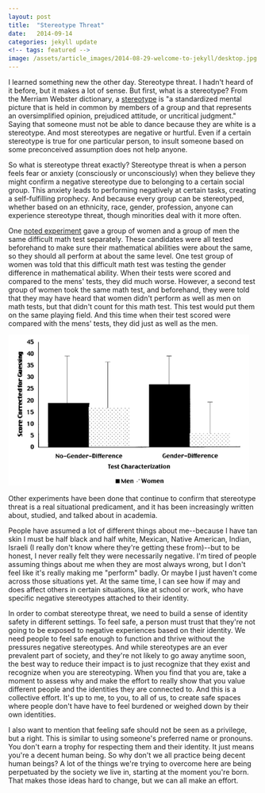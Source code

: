 ```yaml
---
layout: post
title:  "Stereotype Threat"
date:   2014-09-14
categories: jekyll update
<!-- tags: featured -->
image: /assets/article_images/2014-08-29-welcome-to-jekyll/desktop.jpg
---
```


I learned something new the other day.  Stereotype threat.  I hadn't heard of it before, but it makes a lot of sense. But first, what is a stereotype?  From the Merriam Webster dictionary, a [stereotype](http://www.merriam-webster.com/dictionary/stereotype") is "a standardized mental picture that is held in common by members of a group and that represents an oversimplified opinion, prejudiced attitude, or uncritical judgment." Saying that someone must not be able to dance because they are white is a stereotype. And most stereotypes are negative or hurtful.  Even if a certain stereotype is true for one particular person, to insult someone based on some preconceived assumption does not help anyone.

So what is stereotype threat exactly? Stereotype threat is when a person feels fear or anxiety (consciously or unconsciously) when they believe they might confirm a negative stereotype due to belonging to a certain social group.  This anxiety leads to performing negatively at certain tasks, creating a self-fulfilling prophecy.  And because every group can be stereotyped, whether based on an ethnicity, race, gender, profession, anyone can experience stereotype threat, though minorities deal with it more often.

One [noted experiment](http://www.leedsmet.ac.uk/carnegie/learning_resources/LAW_PGCHE/SteeleandQuinnStereotypeThreat.pdf") gave a group of women and a group of men the same difficult math test separately.  These candidates were all tested beforehand to make sure their mathematical abilities were about the same, so they should all perform at about the same level.  One test group of women was told that this difficult math test was testing the gender difference in mathematical ability. When their tests were scored and compared to the mens' tests, they did much worse.  However, a second test group of women took the same math test, and beforehand, they were told that they may have heard that women didn't perform as well as men on math tests, but that didn't count for this math test.  This test would put them on the same playing field.  And this time when their test scored were compared with the mens' tests, they did just as well as the men.

<img src="/assets/images/st_graph.png">

Other experiments have been done that continue to confirm that stereotype threat is a real situational predicament, and it has been increasingly written about, studied, and talked about in academia.

People have assumed a lot of different things about me--because I have tan skin I must be half black and half white, Mexican, Native American, Indian, Israeli (I really don't know where they're getting these from)--but to be honest, I never really felt they were necessarily negative. I'm tired of people assuming things about me when they are most always wrong, but I don't feel like it's really making me "perform" badly.  Or maybe I just haven't come across those situations yet.  At the same time, I can see how if may and does affect others in certain situations, like at school or work, who have specific negative stereotypes attached to their identity.

In order to combat stereotype threat, we need to build a sense of identity safety in different settings. To feel safe, a person must trust that they're not going to be exposed to negative experiences based on their identity. We need people to feel safe enough to function and thrive without the pressures negative stereotypes. And while stereotypes are an ever prevalent part of society, and they're not likely to go away anytime soon, the best way to reduce their impact is to just recognize that they exist and recognize when you are stereotyping.  When you find that you are, take a moment to assess why and make the effort to really show that you value different people and the identities they are connected to.  And this is a collective effort. It's up to me, to you, to all of us, to create safe spaces where people don't have have to feel burdened or weighed down by their own identities.

I also want to mention that feeling safe should not be seen as a privilege, but a right.  This is similar to using someone's preferred name or pronouns.  You don't earn a trophy for respecting them and their identity.  It just means you're a decent human being.  So why don't we all practice being decent human beings?  A lot of the things we're trying to overcome here are being perpetuated by the society we live in, starting at the moment you're born.  That makes those ideas hard to change, but we can all make an effort.
